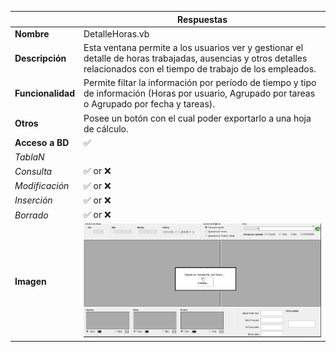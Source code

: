 |                   | **Respuestas**                          |
|-------------------|-----------------------------------------|
|**Nombre**         | DetalleHoras.vb     |
|**Descripción**    | Esta ventana permite a los usuarios ver y gestionar el detalle de horas trabajadas, ausencias y otros detalles relacionados con el tiempo de trabajo de los empleados.             |
|**Funcionalidad**  | Permite filtar la información por período de tiempo y tipo de información (Horas por usuario, Agrupado por tareas o Agrupado por fecha y tareas).     |
|**Otros**          | Posee un botón con el cual poder exportarlo a una hoja de cálculo.            |
|**Acceso a BD**    | ✅ |
|*TablaN*           |  |
|*Consulta*         | ✅ or ❌ |
|*Modificación*     | ✅ or ❌ |
|*Inserción*        | ✅ or ❌ |
|*Borrado*          | ✅ or ❌ |
|**Imagen**           | ![Nombre_Imagen](DetalleHoras_img.JPG)|